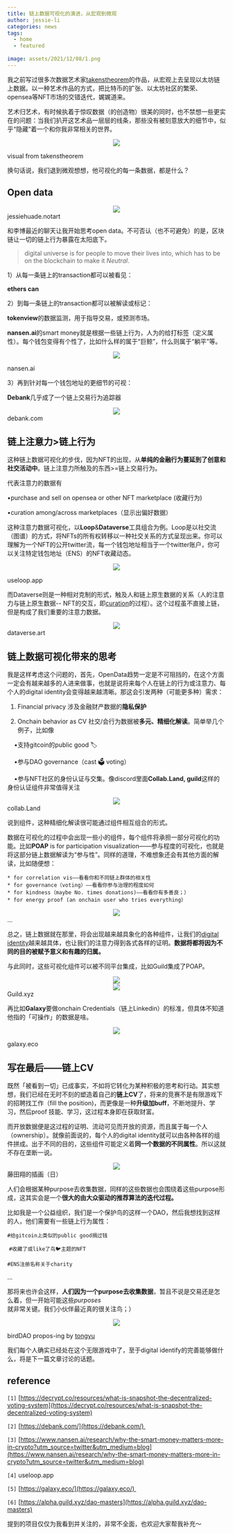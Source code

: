 ```yaml
---
title: 链上数据可视化的演进，从宏观到微观
author: jessie-li
categories: news
tags:
  - home
  - featured
 
image: assets/2021/12/08/1.png
---
```

我之前写过很多次数据艺术家[takenstheorem](https://mp.weixin.qq.com/mp/appmsgalbum?__biz=MzU5NjQxNzQ3Mw==&action=getalbum&album_id=1964995848149188609#wechat_redirect)的作品，从宏观上去呈现以太坊链上数据。以一种艺术作品的方式，把比特币的扩张、以太坊社区的繁荣、opensea等NFT市场的交错迭代，娓娓道来。

艺术归艺术，有时候执着于惊叹数据（的创造物）很美的同时，也不禁想一些更实在的问题：当我们扒开这艺术品一层层的线条，那些没有被刻意放大的细节中，似乎“隐藏”着一个和你我非常相关的世界。

<div align=center><img src="/assets/2021/12/08/2.gif"/></div>

visual from takenstheorem

换句话说，我们退到微观想想，他可视化的每一条数据，都是什么？

## Open data
<div align=center><img src="/assets/2021/12/08/3.png"/></div>
jessiehuade.notart

和李博最近的聊天让我开始思考open data。不可否认（也不可避免）的是，区块链让一切的链上行为暴露在太阳底下。

>digital universe is for people to move their lives into, which has to be on the blockchain to make it *Neutral*. 



1）从每一条链上的transaction都可以被看见：

**ethers can**

2）到每一条链上的transaction都可以被解读或标记：

**tokenview**的数据监测，用于指导交易，或预测市场。

**nansen.ai**的smart money就是根据一些链上行为，人为的给打标签（定义属性）。每个钱包变得有个性了，比如什么样的属于“巨鲸”，什么则属于“躺平”等。

<div align=center><img src="/assets/2021/12/08/4.png"/></div>

nansen.ai

3）再到针对每一个钱包地址的更细节的可视：

**Debank**几乎成了一个链上交易行为追踪器
<div align=center><img src="/assets/2021/12/08/5.png"/></div>
debank.com

## 链上注意力>链上行为

这种链上数据可视化的步伐，因为NFT的出现，从**单纯的金融行为蔓延到了创意和社交活动中**。链上注意力所触及的东西>=链上交易行为。

代表注意力的数据有

•purchase and sell on opensea or other NFT marketplace (收藏行为)

•curation among/across marketplaces（显示出偏好数据） 


这种注意力数据可视化，以**Loop**&**Dataverse**工具组合为例。Loop是以社交流（图谱）的方式，将NFTs的所有权转移以一种社交关系的方式呈现出来。你可以理解为一个NFT的公开twitter流，每一个钱包地址相当于一个twitter账户，你可以关注特定钱包地址（ENS）的NFT收藏动态。
<div align=center><img src="/assets/2021/12/08/6.png"/></div>

useloop.app

而Dataverse则是一种相对克制的形式，触及人和链上原生数据的关系（人的注意力与链上原生数据-- NFT的交互，即[curation](http://mp.weixin.qq.com/s?__biz=MzU5NjQxNzQ3Mw==&mid=2247486393&idx=1&sn=eca1e490572afa7f6566a8753506c1ba&chksm=fe624517c915cc01bcf47bff5c1322dac3ff88b14d0f1daf31d5184a1404eadbf47725887d6a&scene=21#wechat_redirect)的过程）。这个过程虽不直接上链，但是构成了我们重要的注意力数据。

<div align=center><img src="/assets/2021/12/08/7.png"/></div>dataverse.art

## 链上数据可视化带来的思考

我是这样考虑这个问题的，首先，OpenData趋势一定是不可阻挡的，在这个方面一定会有越来越多的人进来做事，也就是说将来每个人在链上的行为或注意力、每个人的digital identity会变得越来越清晰。那这会引发两种（可能更多种）需求：

1) Financial privacy 涉及金融财产数据的**隐私保护**

2) Onchain behavior as CV 社交/会行为数据被**多元、精细化解读**。简单举几个例子，比如像

    •支持gitcoin的public good 🏷️

    •参与DAO governance（cast 🗳 voting）

    •参与NFT社区的身份认证与交集。像discord里面**Collab.Land, guild**这样的身份认证组件非常值得关注
<div align=center><img src="/assets/2021/12/08/8.png"/></div>
collab.Land

说到组件，这种精细化解读很可能通过组件相互组合的形式。

数据在可视化的过程中会出现一些小的组件，每个组件将承担一部分可视化的功能。比如**POAP** is for participation visualization——参与程度的可视化，也就是将这部分链上数据解读为“参与性”。同样的道理，不难想象还会有其他方面的解读，比如随便想：

```plain
* for correlation vis——看看你和不同链上群体的相关性
* for governance（voting）——看看你参与治理的程度如何
* for kindness（maybe No. times donations)——看看你有多善良；）
* for energy proof (an onchain user who tries everything）
```
<div align=center><img src="/assets/2021/12/08/9.png"/></div>
...

总之，链上数据就在那里，将会出现越来越具象化的各种组件，让我们的[digital identity](http://mp.weixin.qq.com/s?__biz=MzU5NjQxNzQ3Mw==&mid=2247486535&idx=1&sn=76fdb5847dc1e902593f913c4f7150ee&chksm=fe6242e9c915cbff81797da740857e3c699f1fe128198dbcac578ee83cf5fb0889ba556cd445&scene=21#wechat_redirect)越来越具体，也让我们的注意力得到各式各样的证明。**数据将都将因为不同的目的被赋予意义和有趣的归属。**

与此同时，这些可视化组件可以被不同平台集成，比如Guild集成了POAP。

<div align=center><img src="/assets/2021/12/08/10.png"/></div>
<div align=center><img src="/assets/2021/12/08/11.png"/></div>
Guild.xyz

再比如**Galaxy**要做onchain Credentials（链上Linkedin）的标准，但具体不知道他指的「可操作」的数据是啥。
<div align=center><img src="/assets/2021/12/08/12.png"/></div>

galaxy.eco

## 写在最后——链上CV

既然「被看到一切」已成事实，不如将它转化为某种积极的思考和行动。其实想想，我们已经在无时不刻的塑造着自己的**链上CV**了，将来的竞赛不是有限游戏下的招聘找工作（fill the position)，而更像是一种**升级加buff**，不断地提升、学习，然后proof 技能、学习，这过程本身即在获取财富。

而开放数据便是这过程的证明、流动可见而开放的资源，而且属于每一个人（ownership）。就像前面说的，每个人的digital identity就可以由各种各样的组件拼成。出于不同的目的，这些组件可能定义着**同一个数据的不同属性**。所以这就不存在垄断一说。

<div align=center><img src="/assets/2021/12/08/13.png"/></div>
藤田翔的插画（日）

人们会根据某种purpose去收集数据，同样的这些数据也会围绕着这些purpose形成，这其实会是一个**很大的由大众驱动的推荐算法的迭代过程。**

比如我是一个公益组织，我们是一个保护鸟的这样一个DAO，然后我想找到这样的人，他们需要有一些链上行为属性：  

`#给gitcoin上类似的public good捐过钱` 

 `#收藏了或like了鸟🐦主题的NFT` 

`#ENS注册名称关于charity`

...

那将来也许会这样，**人们因为一个purpose去收集数据**，暂且不说是交易还是怎么着，但一开始可能这些*purposes*就非常关键。我们小伙伴最近真的很关注鸟；）

<div align=center><img src="/assets/2021/12/08/14.png"/></div>

birdDAO propos-ing by [tongyu](http://mp.weixin.qq.com/s?__biz=MzU5NjQxNzQ3Mw==&mid=2247486532&idx=1&sn=604de9dc1eb0cdfda895ae7255143236&chksm=fe6242eac915cbfcb60443902b83e7e32ea336c5fdd2dea329d2aadb94117b8acd6db0db7a07&scene=21#wechat_redirect)

我们每个人确实已经处在这个无限游戏中了，至于digital identify的完善能够做什么，将是下一篇文章讨论的话题。

## reference

`[1]` [https://decrypt.co/resources/what-is-snapshot-the-decentralized-voting-system](https://decrypt.co/resources/what-is-snapshot-the-decentralized-voting-system)

`[2]` [https://debank.com/](https://debank.com/) 

`[3]` [https://www.nansen.ai/research/why-the-smart-money-matters-more-in-crypto?utm_source=twitter&utm_medium=blog](https://www.nansen.ai/research/why-the-smart-money-matters-more-in-crypto?utm_source=twitter&utm_medium=blog)

`[4]` useloop.app

`[5]` [https://galaxy.eco/](https://galaxy.eco/) 

`[6]` [https://alpha.guild.xyz/dao-masters](https://alpha.guild.xyz/dao-masters)

提到的项目仅仅为我看到并关注的，非常不全面，也欢迎大家帮我补充～ 

